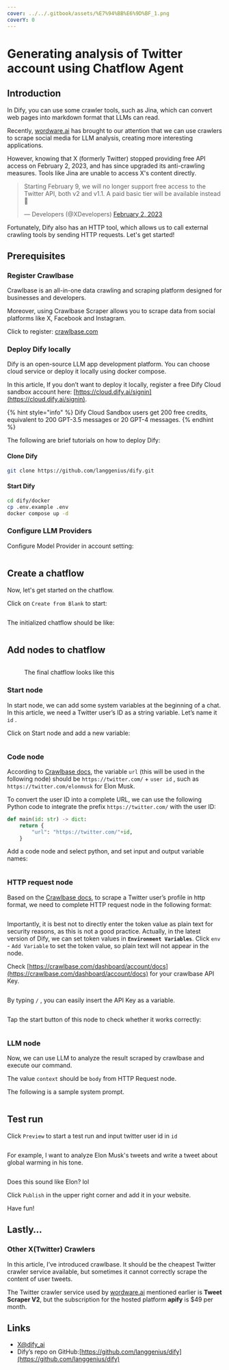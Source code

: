 ```yaml
---
cover: ../../.gitbook/assets/%E7%94%BB%E6%9D%BF_1.png
coverY: 0
---
```


# Generating analysis of Twitter account using Chatflow Agent

## Introduction

In Dify, you can use some crawler tools, such as Jina, which can convert web pages into markdown format that LLMs can read.

Recently, [wordware.ai](https://www.wordware.ai/) has brought to our attention that we can use crawlers to scrape social media for LLM analysis, creating more interesting applications.

However, knowing that X (formerly Twitter) stopped providing free API access on February 2, 2023, and has since upgraded its anti-crawling measures. Tools like Jina are unable to access X's content directly.

> Starting February 9, we will no longer support free access to the Twitter API, both v2 and v1.1. A paid basic tier will be available instead 🧵
>
> — Developers (@XDevelopers) [February 2, 2023](https://twitter.com/XDevelopers/status/1621026986784337922?ref\_src=twsrc%5Etfw)

Fortunately, Dify also has an HTTP tool, which allows us to call external crawling tools by sending HTTP requests. Let's get started!

## **Prerequisites**

### Register Crawlbase

Crawlbase is an all-in-one data crawling and scraping platform designed for businesses and developers.

Moreover, using Crawlbase Scraper allows you to scrape data from social platforms like X, Facebook and Instagram.

Click to register: [crawlbase.com](https://crawlbase.com)

### Deploy Dify locally

Dify is an open-source LLM app development platform. You can choose cloud service or deploy it locally using docker compose.

In this article, If you don’t want to deploy it locally, register a free Dify Cloud sandbox account here: [https://cloud.dify.ai/signin](https://cloud.dify.ai/signin).

{% hint style="info" %}
Dify Cloud Sandbox users get 200 free credits, equivalent to 200 GPT-3.5 messages or 20 GPT-4 messages. 
{% endhint %}

The following are brief tutorials on how to deploy Dify:

#### Clone Dify

```bash
git clone https://github.com/langgenius/dify.git
```

#### **Start Dify**

```bash
cd dify/docker
cp .env.example .env
docker compose up -d
```

### Configure LLM Providers

Configure Model Provider in account setting:

<figure><img src="https://assets-docs.dify.ai//img/en/intermediate/19e05ce9a7929c53aab8cf003273ad23.webp" alt=""><figcaption></figcaption></figure>

## Create a chatflow

Now, let's get started on the chatflow.

Click on `Create from Blank` to start:

<figure><img src="https://assets-docs.dify.ai//img/en/intermediate/aa528b783dece180036e783f6bf653c9.webp" alt=""><figcaption></figcaption></figure>

The initialized chatflow should be like:

<figure><img src="https://assets-docs.dify.ai//img/en/intermediate/05d50d65ec1afbdda6512c92a558bca0.webp" alt=""><figcaption></figcaption></figure>

## Add nodes to chatflow

<figure><img src="https://assets-docs.dify.ai//img/en/intermediate/7e199ed86b86c24cca8903737e0d208d.webp" alt=""><figcaption><p>The final chatflow looks like this</p></figcaption></figure>

### Start node

In start node, we can add some system variables at the beginning of a chat. In this article, we need a Twitter user’s ID as a string variable. Let’s name it `id` .

Click on Start node and add a new variable:

<figure><img src="https://assets-docs.dify.ai//img/en/intermediate/72b447ae1577155940b76fb3c2d7f45b.webp" alt=""><figcaption></figcaption></figure>

### Code node

According to [Crawlbase docs](https://crawlbase.com/docs/crawling-api/scrapers/#twitter-profile), the variable `url` (this will be used in the following node) should be `https://twitter.com/` + `user id` , such as `https://twitter.com/elonmusk` for Elon Musk.

To convert the user ID into a complete URL, we can use the following Python code to integrate the prefix `https://twitter.com/` with the user ID:

```python
def main(id: str) -> dict:
    return {
        "url": "https://twitter.com/"+id,
    }
```

Add a code node and select python, and set input and output variable names:

<figure><img src="https://assets-docs.dify.ai//img/en/intermediate/4094f8ec4b9d2987a6ccc8a8ad64076a.webp" alt=""><figcaption></figcaption></figure>

### HTTP request node

Based on the [Crawlbase docs](https://crawlbase.com/docs/crawling-api/scrapers/#twitter-profile), to scrape a Twitter user’s profile in http format, we need to complete HTTP request node in the following format:

<figure><img src="https://assets-docs.dify.ai//img/en/intermediate/7607140220496c77e0cb84bb65871383.webp" alt=""><figcaption></figcaption></figure>

Importantly, it is best not to directly enter the token value as plain text for security reasons, as this is not a good practice. Actually, in the latest version of Dify, we can set token values in **`Environment Variables`**. Click `env` - `Add Variable` to set the token value, so plain text will not appear in the node.

Check [https://crawlbase.com/dashboard/account/docs](https://crawlbase.com/dashboard/account/docs) for your crawlbase API Key.

<figure><img src="https://assets-docs.dify.ai//img/en/intermediate/c9fd5578db8952438a5b31b4ed47e603.webp" alt=""><figcaption></figcaption></figure>

By typing `/` , you can easily insert the API Key as a variable.

<figure><img src="https://assets-docs.dify.ai//img/en/intermediate/90e9b7f78989d62daabe0c4f68445099.webp" alt=""><figcaption></figcaption></figure>

Tap the start button of this node to check whether it works correctly:

<figure><img src="https://assets-docs.dify.ai//img/en/intermediate/15d737eca4cceaf55fbb4da8e5adba3c.webp" alt=""><figcaption></figcaption></figure>

### LLM node

Now, we can use LLM to analyze the result scraped by crawlbase and execute our command.

The value `context` should be `body` from HTTP Request node.

The following is a sample system prompt.

<figure><img src="https://assets-docs.dify.ai//img/en/intermediate/f41daaa1d86651cd33552920730ba8b3.webp" alt=""><figcaption></figcaption></figure>

## Test run

Click `Preview` to start a test run and input twitter user id in `id`

<figure><img src="https://assets-docs.dify.ai//img/en/intermediate/8bd435ac17949825813fc2239b39fe4f.webp" alt=""><figcaption></figcaption></figure>

For example, I want to analyze Elon Musk's tweets and write a tweet about global warming in his tone.

<figure><img src="https://assets-docs.dify.ai//img/en/intermediate/34b19b1bb72c99acf84f550ef4e2a9bf.webp" alt=""><figcaption></figcaption></figure>

Does this sound like Elon? lol

Click `Publish` in the upper right corner and add it in your website.

Have fun!

## Lastly…

### Other X(Twitter) Crawlers

In this article, I’ve introduced crawlbase. It should be the cheapest Twitter crawler service available, but sometimes it cannot correctly scrape the content of user tweets.

The Twitter crawler service used by [wordware.ai](http://wordware.ai) mentioned earlier is **Tweet Scraper V2**, but the subscription for the hosted platform **apify** is $49 per month.

## Links

* [X@dify\_ai](https://x.com/dify\_ai)
* Dify’s repo on GitHub:[https://github.com/langgenius/dify](https://github.com/langgenius/dify)
